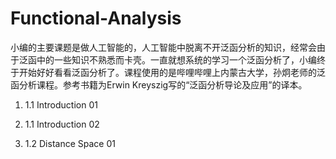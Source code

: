 # Functional-Analysis

小编的主要课题是做人工智能的，人工智能中脱离不开泛函分析的知识，经常会由于泛函中的一些知识不熟悉而卡壳。一直就想系统的学习一个泛函分析了，小编终于开始好好看看泛函分析了。课程使用的是哔哩哔哩上内蒙古大学，孙炯老师的泛函分析课程。参考书籍为Erwin Kreyszig写的“泛函分析导论及应用”的译本。

1. 1.1 Introduction 01

2. 1.1 Introduction 02

3. 1.2 Distance Space 01

